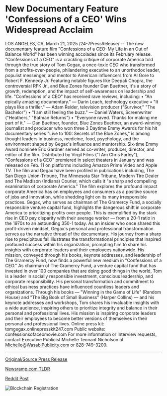 # New Documentary Feature 'Confessions of a CEO' Wins Widespread Acclaim

LOS ANGELES, CA, March 21, 2025 /24-7PressRelease/ -- The new documentary feature film "Confessions of a CEO: My Life in an Out of Balance World" has been winning accolades since its February release.  "Confessions of a CEO" is a crackling critique of corporate America told through the true story of Tom Gegax, a once-toxic CEO who transformed from a profits-over-people, philandering executive to an unorthodox leader, populist messenger, and mentor to American influencers from Al Gore to Robert F. Kennedy Jr. Featuring notable figures like Deepak Chopra, the controversial RFK Jr., and Blue Zones founder Dan Buettner, it's a story of growth, redemption, and the impact of self-awareness on leadership and life. "Confessions of a CEO" has received rave reviews, including:  •	"An epically amazing documentary." — Darin Leach, technology executive •	"It plays like a thriller." — Adam Reider, television producer ("Survivor," "The Bachelor") •	"I am still feeling the buzz." — Daniel Waters, Screenwriter ("Heathers," "Batman Returns") •	"Everyone raved. Thanks for making me part of it." — Dan Buettner, founder, Blue Zones  Buettner, an award-winning journalist and producer who won three 3 Daytime Emmy Awards for his hit documentary series "Live to 100: Secrets of the Blue Zones," is among thought leaders in business, medicine, food, psychology, and the environment shaped by Gegax's influence and mentorship.  Six-time Emmy Award nominee Eric Gardner served as co-writer, producer, director, and editor of the film. Distributed by Virgil Films ("I Am Chris Farley"), "Confessions of a CEO" premiered in select theaters in January and was released on Feb. 11 on platforms including Amazon Prime Video and Apple TV. The film and Gegax have been profiled in publications including, The San Diego Union-Tribune, The Minnesota Star Tribune, Modern Tire Dealer and The Madison (Indiana) Courier, which calls it "a sharp and compelling examination of corporate America."  The film explores the profound impact corporate America has on employees and consumers as a positive source of jobs and innovation, while shedding light on its many irresponsible practices.  Gegax, who serves as chairman of The Gramercy Fund, a socially responsible venture capital fund, highlights the dangerous shift in corporate America to prioritizing profits over people. This is exemplified by the stark rise in CEO pay disparity with their average worker — from a 20-1 ratio in the 1970s to an astounding 350-1 today.  As an insider who once shared this profit-driven mindset, Gegax's personal and professional transformation serves as the narrative thread of the documentary. His journey from a sharp rise to precipitous fall illustrates the transformational principles that inspired profound success within his organization, prompting him to share his insights with corporate leaders and their employees nationwide. His mission, conveyed through his books, keynote addresses, and leadership of The Gramercy Fund, now finds a powerful new medium in "Confessions of a CEO."  As chairman of The Gramercy Fund, a venture capital fund that has invested in over 100 companies that are doing good things in the world, Tom is a leader in socially responsible investment, conscious leadership, and corporate responsibility. His personal transformation and commitment to ethical business practices have influenced countless leaders and organizations. Through his books — "Winning in the Game of Life" (Random House) and "The Big Book of Small Business" (Harper Collins) — and his keynote addresses and workshops, Tom shares his invaluable insights with a wide audience, inspiring others to prioritize integrity and balance in their personal and professional lives. His mission is inspiring corporate leaders and their employees to become better versions of themselves in their personal and professional lives.  Online press kit: tomgegax.onlinepresskit247.com Public website: confessionsofaceomovie.com  For more information or interview requests, contact Executive Publicist Michelle Tennant Nicholson at Michelle@WasabiPublicity.com or 828-749-3200. 

---

[Original/Source Press Release](https://www.24-7pressrelease.com/press-release/520849/new-documentary-feature-confessions-of-a-ceo-wins-widespread-acclaim)
                    

[Newsramp.com TLDR](https://newsramp.com/curated-news/critically-acclaimed-documentary-confessions-of-a-ceo-sheds-light-on-corporate-america/11976c36094ef11ff8c99b2035369fd4) 

 



[Reddit Post](https://www.reddit.com/r/Lifestyle_Culture/comments/1jgb5tk/critically_acclaimed_documentary_confessions_of_a/) 



![Blockchain Registration](https://cdn.newsramp.app/24-7PressRelease/qrcode/253/21/zero8mnw.webp)